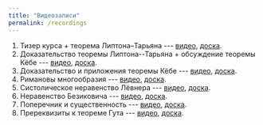 ```yaml
---
title: "Видеозаписи"
permalink: /recordings
---
```


1. Тизер курса + теорема Липтона–Тарьяна --- [видео](https://drive.google.com/file/d/1RXC171bbQnui_-lpQU6ZCwRgLc0E3Bqb/view?usp=sharing), [доска]({{site.baseurl}}/whiteboard/lec1.pdf).
2. Доказательство теоремы Липтона--Тарьяна + обсуждение теоремы Кёбе --- [видео](https://drive.google.com/file/d/1jJeeImW5AalZdrlOjC12rS5cAM1UrwWk/view?usp=sharing), [доска]({{site.baseurl}}/whiteboard/lec2.pdf).
3. Доказательство и приложения теоремы Кёбе --- [видео](https://drive.google.com/file/d/10rpcVs1yATi4UOo51_uDN6ednXuu8kA-/view?usp=sharing), [доска]({{site.baseurl}}/whiteboard/lec3.pdf).
4. Римановы многообразия --- [видео](https://drive.google.com/file/d/14-M0MjPIZhafeg2Mxr_fHQLFfuNyqjtI/view?usp=sharing), [доска]({{site.baseurl}}/whiteboard/lec4.pdf).
5. Систолическое неравенство Лёвнера --- [видео](https://drive.google.com/file/d/17kAPEFyOLaSj0x0yQw3wYJq5TXzeo3NX/view?usp=sharing), [доска]({{site.baseurl}}/whiteboard/lec5.pdf).
6. Неравенство Безиковича --- [видео](https://drive.google.com/file/d/1A-XD1jassbmxV22teE7WBX0jawDZaTc4/view?usp=sharing), [доска]({{site.baseurl}}/whiteboard/lec6.pdf).
7. Поперечник и существенность --- [видео](https://drive.google.com/file/d/1CrQQeXBEAIm3CN9bjkWnDEFjmlycq-v4/view?usp=sharing), [доска]({{site.baseurl}}/whiteboard/lec7.pdf).
8. Пререквизиты к теореме Гута --- [видео](https://drive.google.com/file/d/1LYudxXLLx5CcwSu7GGzk80DMmhIVFwjR/view?usp=sharing), [доска]({{site.baseurl}}/whiteboard/lec8.pdf).
